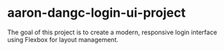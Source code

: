 # aaron-dangc-login-ui-project
The goal of this project is to create a modern, responsive login interface using Flexbox for layout management. 
